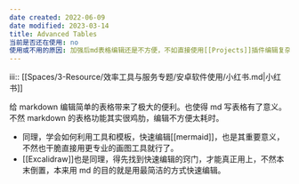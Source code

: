 ```yaml
---
date created: 2022-06-09
date modified: 2023-03-14
title: Advanced Tables
当前是否还在使用: no
使用或不用的原因: 加强后md表格编辑还是不方便，不如直接使用[[Projects]]插件编辑复杂表格
---
```

iii:: [[Spaces/3-Resource/效率工具与服务专题/安卓软件使用/小红书.md|小红书]]

给 markdown 编辑简单的表格带来了极大的便利。也使得 md 写表格有了意义。不然 markdown 的表格功能其实很鸡肋，编辑不方便太耗时。

- 同理，学会如何利用工具和模板，快速编辑[[mermaid]]，也是其重要意义，不然也干脆直接用更专业的画图工具就行了。
- [[Excalidraw]]也是同理，得先找到快速编辑的窍门，才能真正用上，不然本末倒置，本来用 md 的目的就是用最简洁的方式快速编辑。
